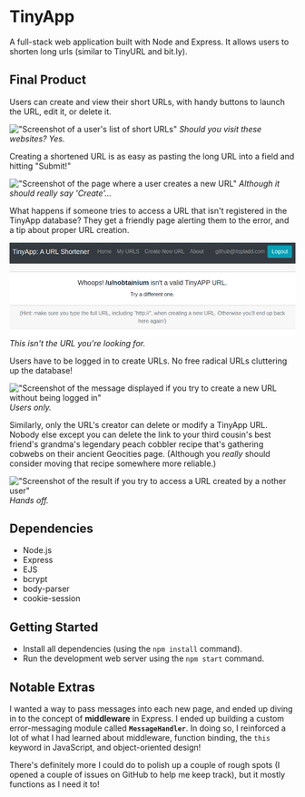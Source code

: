 # TinyApp

A full-stack web application built with Node and Express. It allows users to shorten long urls (similar to TinyURL and bit.ly).

## Final Product

Users can create and view their short URLs, with handy buttons to launch the URL, edit it, or delete it.

!["Screenshot of a user's list of short URLs"](#https://github.com/itspladd/tinyapp/blob/main/docs/urls_page.png)
*Should you visit these websites? Yes.*

Creating a shortened URL is as easy as pasting the long URL into a field and hitting "Submit!"

!["Screenshot of the page where a user creates a new URL"](#https://github.com/itspladd/tinyapp/blob/main/docs/create_url.png)
*Although it should really say 'Create'...*

What happens if someone tries to access a URL that isn't registered in the TinyApp database? They get a friendly page alerting them to the error, and a tip about proper URL creation.

!["Screenshot of the result if you try to access a nonexistent URL"](https://github.com/itspladd/tinyapp/blob/main/docs/bad_url.png)
*This isn't the URL you're looking for.*

Users have to be logged in to create URLs. No free radical URLs cluttering up the database!

!["Screenshot of the message displayed if you try to create a new URL without being logged in"](#https://github.com/itspladd/tinyapp/blob/main/docs/must_login.png)
*Users only.*

Similarly, only the URL's creator can delete or modify a TinyApp URL. Nobody else except you can delete the link to your third cousin's best friend's grandma's legendary peach cobbler recipe that's gathering cobwebs on their ancient Geocities page. (Although you *really* should consider moving that recipe somewhere more reliable.)

!["Screenshot of the result if you try to access a URL created by a nother user"](#https://github.com/itspladd/tinyapp/blob/main/docs/no_access.png)
*Hands off.*

## Dependencies

- Node.js
- Express
- EJS
- bcrypt
- body-parser
- cookie-session

## Getting Started

- Install all dependencies (using the `npm install` command).
- Run the development web server using the `npm start` command.

## Notable Extras

I wanted a way to pass messages into each new page, and ended up diving in to the concept of **middleware** in Express. I ended up building a custom error-messaging module called **`MessageHandler`**. In doing so, I reinforced a lot of what I had learned about middleware, function binding, the `this` keyword in JavaScript, and object-oriented design!

There's definitely more I could do to polish up a couple of rough spots (I opened a couple of issues on GitHub to help me keep track), but it mostly functions as I need it to!